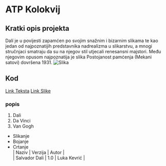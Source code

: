 # ATP Kolokvij
## Kratki opis projekta
Dalí je u povijesti zapamćen po svojim snažnim i bizarnim slikama te kao jedan od najpoznatijih predstavnika nadrealizma u slikarstvu, a mnogi stručnjaci smatraju da su na njegov stil utjecali renesansni majstori. Među njegovim opusom najpoznatija je slika Postojanost pamćenja (Mekani satovi) dovršena 1931.
![Slika](https://media.istockphoto.com/id/638988872/photo/lighthouse-in-the-evening-light.jpg?b=1&s=612x612&w=0&k=20&c=512146okNqyV1t-0bOiKRQz399TVcVRTdKbdOiBrPi0=)
## Kod
[Link Teksta](https://hr.wikipedia.org/wiki/Wikipedija:%C4%8Clanak_tjedna)
[Link Slike](https://media.istockphoto.com/id/1305709323/photo/winter-mountains-panorama-with-ski-slopes-and-ski-lifts.jpg?b=1&s=612x612&w=0&k=20&c=_4YictXnB-NKMZ50fmbWS51uLXQydu0TR_R2qzGb5LE=)
### popis
1. Dali               
2. Da Vinci
3. Van Gogh
* Slikanje
* Bojanje
* Crtanje<br>
| Naziv             | Verzija | Autor            |<br>
| Salvador Dali     | 1.0     | Luka Kevrić      |
